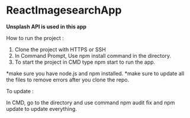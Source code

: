 # ReactImagesearchApp
  
  <b>Unsplash API is used in this app</b>
 
  How to run the project :

1. Clone the project with HTTPS or SSH
2. In Command Prompt, Use npm install command in the directory.
3. To start the project in CMD type npm start to run the app.


*make sure you have node.js and npm installed.
*make sure to update all the files to remove errors after you clone the repo.

  To update :
  
  
  In CMD, go to the directory and use command npm audit fix and npm update to update everything.
